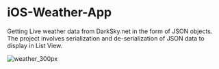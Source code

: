 # iOS-Weather-App

Getting Live weather data from DarkSky.net in the form of JSON objects. The project involves serialization and de-serialization of JSON data to display in List View.

![weather_300px](https://user-images.githubusercontent.com/38701679/54160734-b5241e80-4426-11e9-9f0e-f6c3f089f19e.png)
